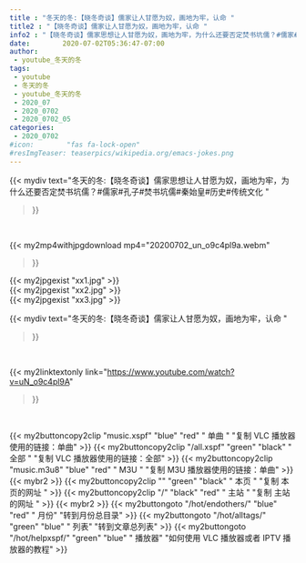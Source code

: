 ```yaml
---
title : "冬天的冬:【晓冬奇谈】儒家让人甘愿为奴，画地为牢，认命 "
title2 : "【晓冬奇谈】儒家让人甘愿为奴，画地为牢，认命 "
info2 : "【晓冬奇谈】儒家思想让人甘愿为奴，画地为牢，为什么还要否定焚书坑儒？#儒家#孔子#焚书坑儒#秦始皇#历史#传统文化 "
date:        2020-07-02T05:36:47-07:00
author:
 - youtube_冬天的冬
tags:
 - youtube
 - 冬天的冬
 - youtube_冬天的冬
 - 2020_07
 - 2020_0702
 - 2020_0702_05
categories:
 - 2020_0702
#icon:        "fas fa-lock-open"
#resImgTeaser: teaserpics/wikipedia.org/emacs-jokes.png
---
```


{{< mydiv text="冬天的冬:【晓冬奇谈】儒家思想让人甘愿为奴，画地为牢，为什么还要否定焚书坑儒？#儒家#孔子#焚书坑儒#秦始皇#历史#传统文化 "
>}}
<br>


{{< my2mp4withjpgdownload mp4="20200702_un_o9c4pl9a.webm"
>}}

{{< my2jpgexist "xx1.jpg" >}}<br>
{{< my2jpgexist "xx2.jpg" >}}<br>
{{< my2jpgexist "xx3.jpg" >}}<br>



{{< mydiv text="冬天的冬:【晓冬奇谈】儒家让人甘愿为奴，画地为牢，认命 "
>}}
<br>

{{< my2linktextonly link="https://www.youtube.com/watch?v=uN_o9c4pl9A"
>}}


<br>

{{< my2buttoncopy2clip "music.xspf"        "blue"   "red"    " 单曲 "  "复制 VLC 播放器使用的链接：单曲" >}} {{< my2buttoncopy2clip "/all.xspf"         "green"  "black"  " 全部 "  "复制 VLC 播放器使用的链接：全部" >}} {{< my2buttoncopy2clip "music.m3u8"        "blue"   "red"    " M3U  "    "复制 M3U 播放器使用的链接：单曲" >}} {{< mybr2 >}} {{< my2buttoncopy2clip ""                  "green"  "black"  " 本页 "    "复制 本页的网址 " >}} {{< my2buttoncopy2clip "/"                 "black"  "red"    " 主站 "    "复制 主站的网址 " >}} {{< mybr2 >}} {{< my2buttongoto      "/hot/endothers/"   "blue"   "red"    " 月份"   "转到月份总目录" >}} {{< my2buttongoto      "/hot/alltags/"     "green"  "blue"   " 列表"   "转到文章总列表" >}} {{< my2buttongoto      "/hot/helpxspf/"    "green"  "blue"   " 播放器" "如何使用 VLC 播放器或者 IPTV 播放器的教程" >}} 
